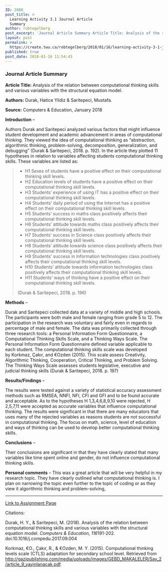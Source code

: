 ```yaml
---
ID: 2808
post_title: >
  Learning Activity 3.1 Journal Article
  Summary
author: robtegelberg
post_excerpt: 'Journal Article Summary Article Title: Analysis of the relation between computational thinking skills and various variables with the structural equation model. Authors: Durak, Hatice Yildiz &amp; Saritepeci, Mustafa. Source: Computers &amp; Education, January 2018 Introduction &ndash; Authors Durak and Saritepeci analyzed various factors that might influence student development and academic advancement in areas of computational [&hellip;]'
layout: post
permalink: >
  https://create.twu.ca/robtegelberg/2018/01/16/learning-activity-3-1-journal-article-summary/
published: true
post_date: 2018-01-16 11:54:43
---
```

<h3>Journal Article Summary</h3>

<strong>Article Title:</strong> Analysis of the relation between computational thinking skills and various variables with the structural equation model.

<strong>Authors:</strong> Durak, Hatice Yildiz &amp; Saritepeci, Mustafa.

<strong>Source:</strong> Computers &amp; Education, January 2018

<strong>Introduction</strong> –

Authors Durak and Saritepeci analyzed various factors that might influence student development and academic advancement in areas of computational thinking. They viewed the idea of computational thinking as “abstraction, algorithmic thinking, problem-solving, decomposition, generalization, and debugging” (Durak &amp; Saritepeci, 2018. p. 192). In the article they plotted 11 hypotheses in relation to variables affecting students computational thinking skills. These variables are listed as:

<blockquote>
<ul>
<li>H1 Sexes of students have a positive effect on their computational thinking skill levels.</li>
<li>H2 Education levels of students have a positive effect on their computational thinking skill levels.</li>
<li>H3 Students&#8217; experience of using IT has a positive effect on their computational thinking skill levels.</li>
<li>H4 Students&#8217; daily period of using the Internet has a positive effect on their computational thinking skill levels.</li>
<li>H5 Students&#8217; success in maths class positively affects their computational thinking skill levels.</li>
<li>H6 Students&#8217; attitude towards maths class positively affects their computational thinking skill levels.</li>
<li>H7 Students&#8217; success in Science class positively affects their computational thinking skill levels.</li>
<li>H8 Students&#8217; attitude towards science class positively affects their computational thinking skill levels.</li>
<li>H9 Students&#8217; success in Information technologies class positively affects their computational thinking skill levels.</li>
<li>H10 Students&#8217; attitude towards information technologies class positively affects their computational thinking skill levels.</li>
<li>H11 Students&#8217; ways of thinking have a positive effect on their computational thinking skill levels.</li>
</ul>
(Durak &amp; Saritepeci, 2018. p. 196)</p></blockquote>

<strong>Methods</strong> –

Durak and Saritepeci collected data at a variety of middle and high schools. The participants were both male and female ranging from grade 5 to 12. The participation in the research was voluntary and fairly even in regards to percentage of male and female. The data was primarily collected through three research tools: a Personal Information Form Questionnaire, a Computational Thinking Skills Scale, and a Thinking Ways Scale. The Personal Information Form Questionnaire defined variable applicable to each student. The computational thinking skills scale was developed by Korkmaz, Çakır, and €Ozden (2015). This scale assess Creativity, Algorithmic Thinking, Cooperation, Critical Thinking, and Problem Solving. The Thinking Ways Scale assesses students legislative, executive and judicial thinking skills (Durak &amp; Saritepeci, 2018. p. 197)

<strong>Results/Findings</strong> –

The results were tested against a variety of statistical accuracy assessment methods such as RMSEA, NNFI, NFI, CFI and GFI and to be found accurate and acceptable. As to the hypotheses H 1,3,4,6,8,9,10 were rejected, H 2,5,7,11 were accepted as accurate variables that influence computational thinking. The results were significant in that there are many educators that uses many of the rejected variables as reasons students are not successful in computational thinking. The focus on math, science, level of education and ways of thinking can be used to develop better computational thinking skills.

<strong>Conclusions</strong> –

Their conclusions are significant in that they have clearly stated that many variables like time spent online and gender, do not influence computational thinking skills.

<strong>Personal comments</strong> – This was a great article that will be very helpful in my research topic. They have clearly outlined what computational thinking is. I plan on narrowing the topic even further to the topic of coding or as they view it algorithmic thinking and problem-solving,

<hr />

<a href="https://create.twu.ca/ldrs591-sp18/unit-3-learning-activities/">Link to Assignment Page</a>

Citations:

Durak, H. Y., &amp; Saritepeci, M. (2018). Analysis of the relation between computational thinking skills and various variables with the structural equation model. <i>Computers &amp; Education</i>, <i>116</i>191-202. doi:10.1016/j.compedu.2017.09.004

Korkmaz, €O., Çakır, R., &amp; €Ozden, M. Y. (2015). Computational thinking levels scale (CTLS) adaptation for secondary school level. Retrieved from http://gazipublishing.com/media/uploads/images/GEBD_MAKALELER/Say_2/article_9_yayinlanacak.pdf.